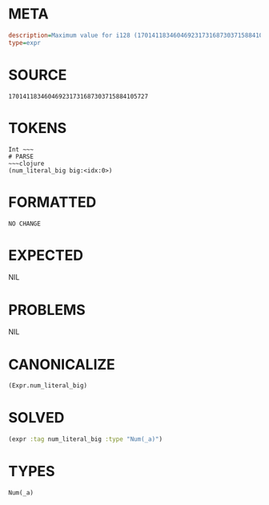 # META
~~~ini
description=Maximum value for i128 (170141183460469231731687303715884105727)
type=expr
~~~
# SOURCE
~~~roc
170141183460469231731687303715884105727
~~~
# TOKENS
~~~text
Int ~~~
# PARSE
~~~clojure
(num_literal_big big:<idx:0>)
~~~
# FORMATTED
~~~roc
NO CHANGE
~~~
# EXPECTED
NIL
# PROBLEMS
NIL
# CANONICALIZE
~~~clojure
(Expr.num_literal_big)
~~~
# SOLVED
~~~clojure
(expr :tag num_literal_big :type "Num(_a)")
~~~
# TYPES
~~~roc
Num(_a)
~~~
